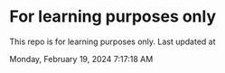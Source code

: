 # For learning purposes only
This repo is for learning purposes only.
Last updated at

Monday, February 19, 2024 7:17:18 AM

